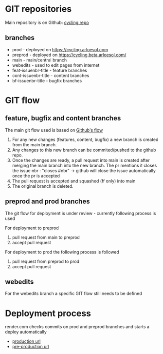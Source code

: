 # GIT repositories

Main repository is on Github: [cycling repo](https://github.com/arloesol/cycling)

## branches

- prod - deployed on https://cycling.arloesol.com
- preprod - deployed on https://cycling.beta.arloesol.com/
- main - main/central branch
- webedits - used to edit pages from internet
- feat-issuenbr-title - feature branches
- cont-issuenbr-title - content branches
- bf-issuenbr-title - bugfix branches

# GIT flow

## feature, bugfix and content branches

The main git flow used is based on [Github's flow](https://docs.github.com/en/get-started/quickstart/github-flow)

1. For any new changes (features, content, bugfix) a new branch is created from the main branch. 
1. Any changes to this new branch can be commited/pushed to the github repo. 
1. Once the changes are ready, a pull request into main is created after merging the main branch into the new branch. The pr mentions it closes the issue nbr : "closes #nbr" -> github will close the issue automatically once the pr is accepted
1. The pull request is accepted and squashed (ff only) into main
1. The original branch is deleted.  

## preprod and prod branches

The git flow for deployment is under review - currently following process is used

For deployment to preprod

1. pull request from main to preprod
1. accept pull request

For deployment to prod the following process is followed 

1. pull request from preprod to prod
1. accept pull request

## webedits

For the webedits branch a specific GIT flow still needs to be defined

# Deployment process

render.com checks commits on prod and preprod branches and starts a deploy automatically

- [production url](https://cycling.arloesol.com)
- [pre-production url](https://cycling.beta.arloesol.com)